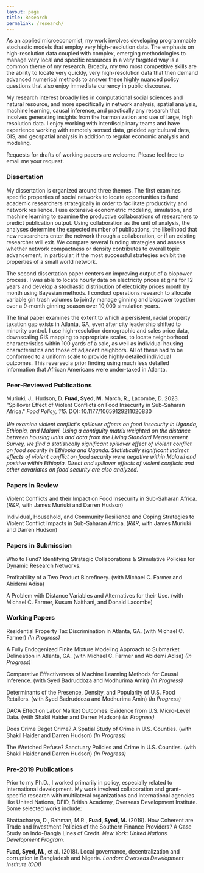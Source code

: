 ```yaml
---
layout: page
title: Research
permalink: /research/
---
```

As an applied microeconomist, my work involves developing programmable stochastic models that employ very high-resolution data. The emphasis on high-resolution data coupled with complex, emerging methodologies to manage very local and specific resources in a very targeted way is a common theme of my research. Broadly, my two most competitive skills are the ability to locate very quickly, very high-resolution data that then demand advanced numerical methods to answer these highly nuanced policy questions that also enjoy immediate currency in public discourse. 

My research interest broadly lies in computational social sciences and natural resource, and more specifically in network analysis, spatial analysis, machine learning, causal inference, and practically any research that incolves generating insights from the harmonization and use of large, high resolution data. I enjoy working with interdisciplinary teams and have experience working with remotely sensed data, gridded agricultural data, GIS, and geospatial analysis in addition to regular economic analysis and modeling. 

Requests for drafts of working papers are welcome. Please feel free to email me your request.

### Dissertation <br>
My dissertation is organized around three themes. The first examines specific properties of social networks to locate opportunities to fund academic researchers strategically in order to facilitate productivity and network resilience. I use extensive econometric modeling, simulation, and machine learning to examine the productive collaborations of researchers to predict publication output. Using collaboration as the unit of analysis, the analyses determine the expected number of publications, the likelihood that new researchers enter the network through a collaboration, or if an existing researcher will exit. We compare several funding strategies and assess whether network compactness or density contributes to overall topic advancement, in particular, if the most successful strategies exhibit the properties of a small world network. 

The second dissertation paper centers on improving output of a biopower process. I was able to locate hourly data on electricity prices at gins for 12 years and develop a stochastic distribution of electricity prices month by month using Bayesian methods. I conduct operations research to allocate variable gin trash volumes to jointly manage ginning and biopower together over a 9-month ginning season over 10,000 simulation years. 

The final paper examines the extent to which a persistent, racial property taxation gap exists in Atlanta, GA, even after city leadership shifted to minority control. I use high-resolution demographic and sales price data, downscaling GIS mapping to appropriate scales, to locate neighborhood characteristics within 100 yards of a sale, as well as individual housing characteristics and those of adjacent neighbors. All of these had to be conformed to a uniform scale to provide highly detailed individual outcomes. This reversed a prior finding using much less detailed information that African Americans were under-taxed in Atlanta. 

### Peer-Reviewed Publications <br>
Muriuki, J., Hudson, D. **Fuad, Syed, M.** March, R., Lacombe, D. 2023. "Spillover Effect of Violent Conflicts on Food Insecurity in Sub-Saharan Africa." *Food Policy, 115.* DOI: [10.1177/10659129211020830](https://doi.org/10.1016/j.foodpol.2023.102417) <br><br>
*We examine violent conflict's spillover effects on food insecurity in Uganda, Ethiopia, and Malawi. Using a contiguity matrix weighted on the distance between housing units and data from the Living Standard Measurement Survey, we find a statistically significant spillover effect of violent conflict on food security in Ethiopia and Uganda. Statistically significant indirect effects of violent conflict on food security were negative within Malawi and positive within Ethiopia. Direct and spillover effects of violent conflicts and other covariates on food security are also analyzed.*<br> 

### Papers in Review <br> 
Violent Conflicts and their Impact on Food Insecurity in Sub-Saharan Africa. (*R&R*, with James Muriuki and Darren Hudson) <br> 

Individual, Household, and Community Resilience and Coping Strategies to Violent Conflict Impacts in Sub-Saharan Africa. (*R&R*, with James Muriuki and Darren Hudson) <br> 

### Papers in Submission <br> 
Who to Fund? Identifying Strategic Collaborations & Stimulative Policies for Dynamic Research Networks. <br> 

Profitability of a Two Product Biorefinery. (with Michael C. Farmer and Abidemi Adisa) <br> 

A Problem with Distance Variables and Alternatives for their Use. (with Michael C. Farmer, Kusum Naithani, and Donald Lacombe) <br> 

### Working Papers <br> 
Residential Property Tax Discrimination in Atlanta, GA. (with Michael C. Farmer) *(In Progress)*<br>

A Fully Endogenized Finite Mixture Modeling Approach to Submarket Delineation in Atlanta, GA. (with Michael C. Farmer and Abidemi Adisa) *(In Progress)*<br> 

Comparative Effectiveness of Machine Learning Methods for Causal Inference. (with Syed Badruddoza and Modhurima Amin) *(In Progress)*<br> 

Determinants of the Presence, Density, and Popularity of U.S. Food Retailers. (with Syed Badruddoza and Modhurima Amin) *(In Progress)*<br> 

DACA Effect on Labor Market Outcomes: Evidence from U.S. Micro-Level Data. (with Shakil Haider and Darren Hudson) *(In Progress)*<br> 

Does Crime Beget Crime? A Spatial Study of Crime in U.S. Counties. (with Shakil Haider and Darren Hudson) *(In Progress)*<br> 

The Wretched Refuse? Sanctuary Policies and Crime in U.S. Counties. (with Shakil Haider and Darren Hudson) *(In Progress)*<br> 

### Pre-2019 Publications <br>
Prior to my Ph.D., I worked primarily in policy, especially related to international development. My work involved collaboration and grant-specific research with multilateral organizations and international agencies like United Nations, DFID, British Academy, Overseas Development Institute. Some selected works include: 

Bhattacharya, D., Rahman, M.R., **Fuad, Syed, M.** (2019). How Coherent are Trade and Investment Policies of the Southern Finance Providers? A Case Study on Indo-Bangla Lines of Credit. *New York: United Nations
Development Program.*<br>

**Fuad, Syed, M.**, et al. (2018). Local governance, decentralization and corruption in Bangladesh and Nigeria. *London: Overseas Development Institute (ODI)*

